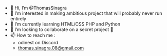 - 👋 Hi, I’m @ThomasSinagra
- 👀 I’m interested in making ambitious project that will probably never run entirely
- 🌱 I’m currently learning HTML/CSS PHP and Python
- 💞️ I’m looking to collaborate on a secret project 🤫
- 📫 How to reach me :
    - odinest on Discord
    - thomas.sinagra.08@gmail.com
